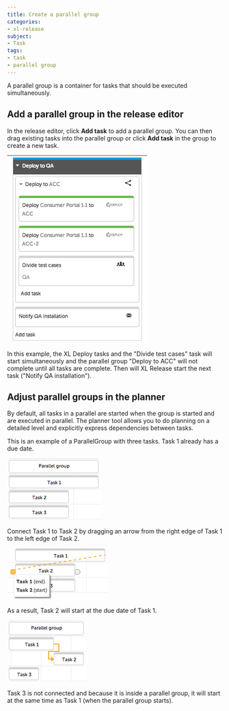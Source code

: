 ```yaml
---
title: Create a parallel group
categories:
- xl-release
subject:
- Task
tags:
- task
- parallel group
---
```


A parallel group is a container for tasks that should be executed simultaneously. 

## Add a parallel group in the release editor

In the release editor, click **Add task** to add a parallel group. You can then drag existing tasks into the parallel group or click **Add task** in the group to create a new task.

![Parallel group](../images/parallel-group.png)

In this example, the XL Deploy tasks and the "Divide test cases" task will start simultaneously and the parallel group "Deploy to ACC" will not complete until all tasks are complete. Then will XL Release start the next task ("Notify QA installation").

## Adjust parallel groups in the planner

By default, all tasks in a parallel are started when the group is started and are executed in parallel. The planner tool allows you to do planning on a detailed level and explicitly express dependencies between tasks.

This is an example of a ParallelGroup with three tasks. Task 1 already has a due date.

![Task 1](../images/planner-parallel-dependency-1.png) 

Connect Task 1 to Task 2 by dragging an arrow from the right edge of Task 1 to the left edge of Task 2.

![Connect to Task 2](../images/planner-parallel-dependency-2.png) 

As a result, Task 2 will start at the due date of Task 1.

![Task 1 and 2 connected](../images/planner-parallel-dependency-3.png)

Task 3 is not connected and because it is inside a parallel group, it will start at the same time as Task 1 (when the parallel group starts).
